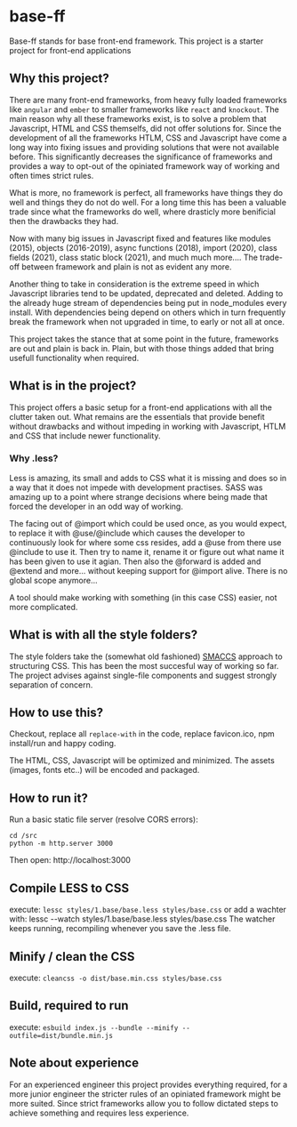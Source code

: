 # base-ff

Base-ff stands for base front-end framework.
This project is a starter project for front-end applications

## Why this project?

There are many front-end frameworks, from heavy fully loaded frameworks like `angular` and `ember` to smaller frameworks like `react` and `knockout`.
The main reason why all these frameworks exist, is to solve a problem that Javascript, HTML and CSS themselfs, did not offer solutions for.
Since the development of all the frameworks HTLM, CSS and Javascript have come a long way into fixing issues and providing solutions that were not available before.
This significantly decreases the significance of frameworks and provides a way to opt-out of the opiniated framework way of working and often times strict rules.

What is more, no framework is perfect, all frameworks have things they do well and things they do not do well.
For a long time this has been a valuable trade since what the frameworks do well, where drasticly more benificial then the drawbacks they had.

Now with many big issues in Javascript fixed and features like modules (2015), objects (2016-2019), async functions (2018), import (2020), class fields (2021), class static block (2021), and much much more....
The trade-off between framework and plain is not as evident any more.

Another thing to take in consideration is the extreme speed in which Javascript libraries tend to be updated, deprecated and deleted. Adding to the already huge stream of dependencies being put in node_modules every install.
With dependencies being depend on others which in turn frequently break the framework when not upgraded in time, to early or not all at once.

This project takes the stance that at some point in the future, frameworks are out and plain is back in.
Plain, but with those things added that bring usefull functionality when required. 

## What is in the project?

This project offers a basic setup for a front-end applications with all the clutter taken out.
What remains are the essentials that provide benefit without drawbacks and without impeding in working with Javascript, HTLM and CSS that include newer functionality.

### Why .less?

Less is amazing, its small and adds to CSS what it is missing and does so in a way that it does not impede with development practises.
SASS was amazing up to a point where strange decisions where being made that forced the developer in an odd way of working.

The facing out of @import which could be used once, as you would expect, to replace it with @use/@include which causes the developer to continuously look for where some css resides, add a @use from there use @include to use it.
Then try to name it, rename it or figure out what name it has been given to use it agian. Then also the @forward is added and @extend and more... without keeping support for @import alive. There is no global scope anymore...

A tool should make working with something (in this case CSS) easier, not more complicated.

## What is with all the style folders?

The style folders take the (somewhat old fashioned) [SMACCS](http://smacss.com) approach to structuring CSS. 
This has been the most succesful way of working so far. 
The project advises against single-file components and suggest strongly separation of concern.

## How to use this?

Checkout, replace all `replace-with` in the code, replace favicon.ico, npm install/run and happy coding.

The HTML, CSS, Javascript will be optimized and minimized.
The assets (images, fonts etc..) will be encoded and packaged.

## How to run it?

Run a basic static file server (resolve CORS errors):

```
cd /src
python -m http.server 3000
```
Then open: http://localhost:3000

## Compile LESS to CSS

execute: `lessc styles/1.base/base.less styles/base.css` or add a wachter with: lessc --watch styles/1.base/base.less styles/base.css
The watcher keeps running, recompiling whenever you save the .less file.

## Minify / clean the CSS

execute: `cleancss -o dist/base.min.css styles/base.css`

## Build, required to run

execute: `esbuild index.js --bundle --minify --outfile=dist/bundle.min.js`

## Note about experience

For an experienced engineer this project provides everything required, for a more junior engineer the stricter rules of an opiniated framework might be more suited. 
Since strict frameworks allow you to follow dictated steps to achieve something and requires less experience.
